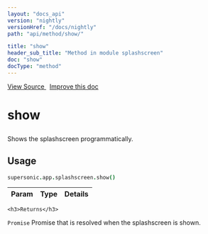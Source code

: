 ```yaml
---
layout: "docs_api"
version: "nightly"
versionHref: "/docs/nightly"
path: "api/method/show/"

title: "show"
header_sub_title: "Method in module splashscreen"
doc: "show"
docType: "method"
---
```


<div class="improve-docs">
  <a href='http://github.com/driftyco/ionic/tree/master/dist/supersonic.js#L8605'>
    View Source
  </a>
  &nbsp;
  <a href='http://github.com/driftyco/ionic/edit/master/dist/supersonic.js#L8605'>
    Improve this doc
  </a>
</div>




<h1 class="api-title">

  show



</h1>





Shows the splashscreen programmatically.









## Usage
```coffeescript
supersonic.app.splashscreen.show()
```


  
    

    
<table class="table" style="margin:0;">
  <thead>
    <tr>
      <th>Param</th>
      <th>Type</th>
      <th>Details</th>
    </tr>
  </thead>
  <tbody>
    
  </tbody>
</table>

    

    <h3>Returns</h3>

  <code>Promise</code> Promise that is resolved when the splashscreen is shown.


  
  
  







  






